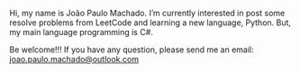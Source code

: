 Hi, my name is João Paulo Machado.  I’m currently interested in post some resolve problems from LeetCode and learning a new language, Python. 
But, my main language programming is C#.

Be welcome!!! 
If you have any question, please send me an email: joao.paulo.machado@outlook.com

<!---
jomachado/jomachado is a ✨ special ✨ repository because its `README.md` (this file) appears on your GitHub profile.
You can click the Preview link to take a look at your changes.
--->

